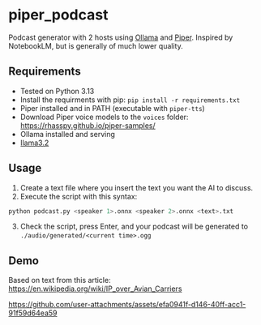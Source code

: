 # piper_podcast

Podcast generator with 2 hosts using [Ollama](https://ollama.com/) and [Piper](https://github.com/rhasspy/piper). Inspired by NotebookLM, but is generally of much lower quality. 

## Requirements
* Tested on Python 3.13
* Install the requirments with pip: `pip install -r requirements.txt`
* Piper installed and in PATH (executable with `piper-tts`)
* Download Piper voice models to the `voices` folder: https://rhasspy.github.io/piper-samples/
* Ollama installed and serving
* [llama3.2](https://ollama.com/library/llama3.2)

## Usage
1. Create a text file where you insert the text you want the AI to discuss.
2. Execute the script with this syntax:
```bash
python podcast.py <speaker 1>.onnx <speaker 2>.onnx <text>.txt 
```
3. Check the script, press Enter, and your podcast will be generated to `./audio/generated/<current time>.ogg`

## Demo
Based on text from this article: https://en.wikipedia.org/wiki/IP_over_Avian_Carriers

https://github.com/user-attachments/assets/efa0941f-d146-40ff-acc1-91f59d64ea59

